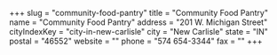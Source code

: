+++
slug = "community-food-pantry"
title = "Community Food Pantry"
name = "Community Food Pantry"
address = "201 W. Michigan Street"
cityIndexKey = "city-in-new-carlisle"
city = "New Carlisle"
state = "IN"
postal = "46552"
website = ""
phone = "574 654-3344"
fax = ""
+++
